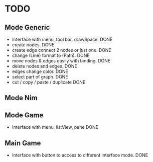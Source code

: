 # TODO

## Mode Generic

- Interface with menu, tool bar, drawSpace. DONE
- create nodes. DONE
- create edge connect 2 nodes or just one. DONE
- change (Line) format to (Path). DONE
- move nodes & edges easily with binding. DONE
- delete nodes and edges. DONE
- edges change color. DONE
- select part of graph. DONE
- cut / copy / paste / duplicate DONE

## Mode Nim



## Mode Game

- Interface with menu, listView, pane DONE


## Main Game

- Interface with button to access to different interface mode. DONE

